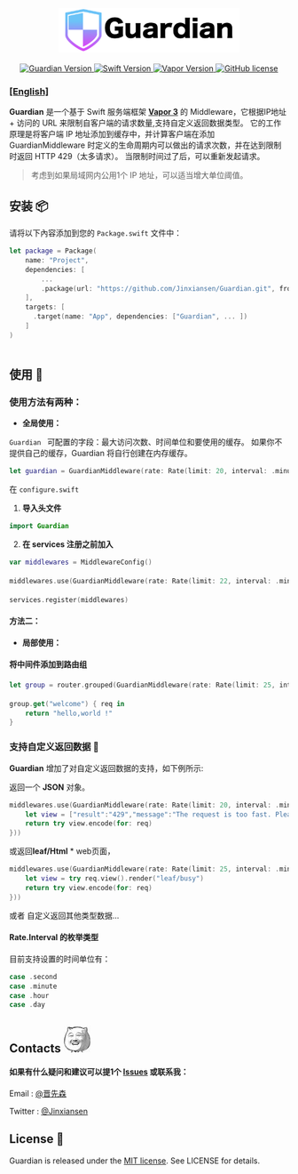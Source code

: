 

<p align="center">
    <img height="80" src="image/Guardian.png"/>
    <br>
    <br>
    <a href="https://github.com/Jinxiansen/Guardian">
        <img src="https://img.shields.io/badge/Guardian-1.0.5-brightgreen.svg" alt="Guardian Version">
    </a>
    <a href="http://swift.org">
        <img src="https://img.shields.io/badge/Swift-4.1-brightgreen.svg" alt="Swift Version">
    </a>
    <a href="http://vapor.codes">
        <img src="https://img.shields.io/badge/Vapor-3-F6CBCA.svg" alt="Vapor Version">
    </a>
    <a href="LICENSE">
        <img src="https://img.shields.io/badge/license-MIT-blue.svg" alt="GitHub license">
    </a>
</p>

### [[English]](README.md)

**Guardian** 是一个基于 Swift 服务端框架 **[Vapor 3](https://vapor.codes)** 的 Middleware，它根据IP地址 + 访问的 URL 来限制自客户端的请求数量,支持自定义返回数据类型。
它的工作原理是将客户端 IP 地址添加到缓存中，并计算客户端在添加 GuardianMiddleware 时定义的生命周期内可以做出的请求次数，并在达到限制时返回 HTTP 429（太多请求）。 当限制时间过了后，可以重新发起请求。

> 考虑到如果局域网内公用1个 IP 地址，可以适当增大单位阈值。


## 安装 📦

请将以下內容添加到您的 `Package.swift` 文件中：

```swift
let package = Package(
    name: "Project",
    dependencies: [
        ...
        .package(url: "https://github.com/Jinxiansen/Guardian.git", from: "3.0.0"),
    ],
    targets: [
      .target(name: "App", dependencies: ["Guardian", ... ])
    ]
)
        
```


## 使用 🚀

### 使用方法有两种：

* **全局使用：**

`Guardian ` 可配置的字段：最大访问次数、时间单位和要使用的缓存。
 如果你不提供自己的缓存，Guardian 将自行创建在内存缓存。

```swift
let guardian = GuardianMiddleware(rate: Rate(limit: 20, interval: .minute)) //例如：每个 api 地址每分钟限20次调用

```

在 `configure.swift` 

1. **导入头文件**

```swift
import Guardian
```

2. **在 services 注册之前加入**

```swift
var middlewares = MiddlewareConfig() 

middlewares.use(GuardianMiddleware(rate: Rate(limit: 22, interval: .minute)))

services.register(middlewares)

```


#### 方法二：

* **局部使用：**

#### 将中间件添加到路由组

```Swift
let group = router.grouped(GuardianMiddleware(rate: Rate(limit: 25, interval: .minute)))

group.get("welcome") { req in
    return "hello,world !"
}
```


### 支持自定义返回数据 📌
**Guardian** 增加了对自定义返回数据的支持，如下例所示:

返回一个 **JSON** 对象。

```Swift
middlewares.use(GuardianMiddleware(rate: Rate(limit: 20, interval: .minute), closure: { (req) -> EventLoopFuture<Response>? in
	let view = ["result":"429","message":"The request is too fast. Please try again later!"]
	return try view.encode(for: req)
}))
```

或返回**leaf/Html** * web页面，

```Swift 
middlewares.use(GuardianMiddleware(rate: Rate(limit: 25, interval: .minute), closure: { (req) -> EventLoopFuture<Response>? in
	let view = try req.view().render("leaf/busy")
	return try view.encode(for: req)
}))
```

或者 自定义返回其他类型数据...

#### Rate.Interval 的枚举类型

目前支持设置的时间单位有：

```swift
case .second
case .minute
case .hour
case .day
```

## Contacts	![](image/zz.jpg)

#### 如果有什么疑问和建议可以提1个 [Issues](https://github.com/Jinxiansen/Guardian/issues) 或联系我：
Email : [@晋先森](hi@jinxiansen.com)

Twitter : [@Jinxiansen](https://twitter.com/jinxiansen)

## License 📄


Guardian is released under the [MIT license](LICENSE). See LICENSE for details.
